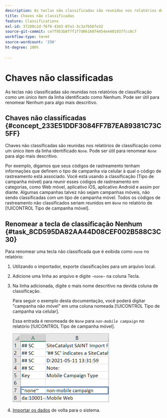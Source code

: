 ```yaml
---
description: As teclas não classificadas são reunidas nos relatórios de classificação como um único item da linha identificado como Nenhum. Pode ser útil para renomear Nenhum para algo mais descritivo.
title: Chaves não classificadas
feature: Classifications
exl-id: 37288c2d-f6f6-4343-87a1-3c3a7b56fe32
source-git-commit: ce7f953b8f7f1f7d0616074454e4401937fcc0c7
workflow-type: tm+mt
source-wordcount: '250'
ht-degree: 100%

---
```


# Chaves não classificadas

As teclas não classificadas são reunidas nos relatórios de classificação como um único item da linha identificado como Nenhum. Pode ser útil para renomear Nenhum para algo mais descritivo.

## Chaves não classificadas {#concept_233E51DDF3084FF7B7EA89381C73C5FF}

Chaves não classificadas são reunidas nos relatórios de classificação como um único item da linha identificado *`None`*. Pode ser útil para renomear *`None`* para algo mais descritivo.

Por exemplo, digamos que seus códigos de rastreamento tenham informações que definem o tipo de campanha via celular à qual o código de rastreamento está associado. Você está usando a classificação (Tipo de campanha móvel) para reunir esses códigos de rastreamento em categorias, como Web móvel, aplicativo iOS, aplicativo Android e assim por diante. Algumas campanhas talvez não sejam campanhas móveis, não sendo classificadas com um tipo de campanha móvel. Todos os códigos de rastreamento não classificados seriam reunidos em *`None`* no relatório de [!UICONTROL Tipo de campanha móvel].

## Renomear a tecla de classificação Nenhum {#task_8CD595DA82AA44D08CEF002B588C3C30}

<!-- 

t_rename_classification_none.xml

 -->

Para renomear uma tecla não classificada que é exibida como *`none`* no relatório:

1. Utilizando o importador, exporte classificações para um arquivo local.
1. Adicione uma linha ao arquivo e digite `~none~` na coluna Tecla.
1. Na linha adicionada, digite o mais nome descritivo na devida coluna de classificação.

   Para seguir o exemplo desta documentação, você poderá digitar &quot;campanha não móvel&quot; em uma coluna nomeada [!UICONTROL Tipo de campanha via celular].

   Essa entrada é renomeada de *`None`* para *`non-mobile campaign`* no relatório [!UICONTROL Tipo de campanha móvel].

   ![Exemplo de uma chave não classificada](/help/components/classifications/importer/assets/non-classified-key.png)

1. [Importar os dados](/help/components/classifications/importer/import-file.md) de volta para o sistema.
